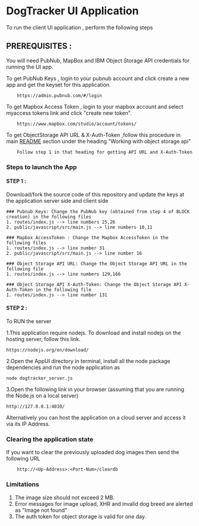 # DogTracker UI Application

To run the client UI application , perform the following steps

## PREREQUISITES :

You will need PubNub, MapBox and IBM Object Storage API credentials for running the UI app. 

To get PubNub Keys , login to your pubnub account and click create a new app and get the keyset for this application.
        
        https://admin.pubnub.com/#/login
        
To get Mapbox Access Token , login to your mapbox account and select myaccess tokens link and click "create new token".
        
        https://www.mapbox.com/studio/account/tokens/

To get ObjectStorage API URL & X-Auth-Token ,follow this procedure in main [README](https://github.com/shyampurk/dogtracker/blob/master/README.md) section under the heading "Working with object storage api"
        
        Follow step 1 in that heading for getting API URL and X-Auth-Token 

### Steps to launch the App

#### STEP 1 : 
Download/fork the source code of this repository and update the keys at the application server side and client side
    
    ### Pubnub Keys: Change the PubNub key (obtained from step 4 of BLOCK creation) in the following files
    1. routes/index.js --> line numbers 25,26
    2. public/javascript/src/main.js --> line numbers 10,11
    
    ### Mapbox AccessToken : Change the Mapbox AccessToken in the following files
    1. routes/index.js --> line number 31
    2. public/javascript/src/main.js --> line number 16
    
    ### Object Storage API URL: Change the Object Storage API URL in the following file
    1. routes/index.js --> line numbers 129,166
    
    ### Object Storage API X-Auth-Token: Change the Object Storage API X-Auth-Token in the following file
    1. routes/index.js --> line number 131

#### STEP 2 : 
To RUN the server
    
1.This application require nodejs. To download and install nodejs on the hosting server, follow this link.
    
    https://nodejs.org/en/download/
    
2.Open the AppUI directory in terminal, install all the node package dependencies and run the node application as

    node dogtracker_server.js

3.Open the following link in your browser (assuming that you are running the Node.js on a local server)

    http://127.0.0.1:4010/
    
Alternatively you can host the application on a cloud server and access it via its IP Address.

### Clearing the application state

If you want to clear the previously uploaded dog images then send the following URL

        http://<Up-Address>:<Port-Num>/cleardb
        
### Limitations

1. The image size should not exceed 2 MB. 
2. Error messages for image upload, XHR and invalid dog breed are alerted as "Image not found"
3. The auth token for object storage is valid for one day.
  
